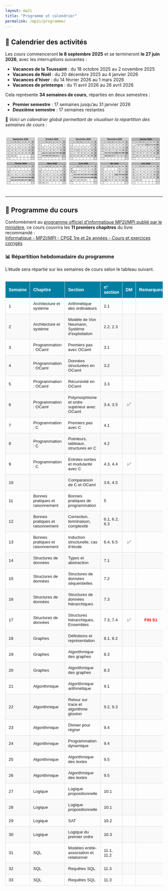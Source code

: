```yaml
---
layout: mp2i
title: "Programme et calendrier"
permalink: /mp2i/programme/
---
```


## 📅 Calendrier des activités

Les cours commenceront **le 8 septembre 2025** et se termineront **le 27 juin 2026**, avec les interruptions suivantes :

- **Vacances de la Toussaint** : du 18 octobre 2025 au 2 novembre 2025  
- **Vacances de Noël** : du 20 décembre 2025 au 4 janvier 2026  
- **Vacances d’hiver** : du 14 février 2026 au 1 mars 2026  
- **Vacances de printemps** : du 11 avril 2026 au 26 avril 2026  

Cela représente **34 semaines de cours**, réparties en deux semestres :  
- **Premier semestre** : 17 semaines jusqu’au 31 janvier 2026  
- **Deuxième semestre** : 17 semaines restantes

📌 *Voici un calendrier global permettant de visualiser la répartition des semaines de cours :*

<img src="/images/calendrier-mp2i.png" alt="Calendrier" width="900px" style="display: block; margin: 30px auto;" />

---

## 📘 Programme du cours

Conformément au [programme officiel d’informatique MP2I/MPI publié par le ministère](https://www.cpgelachenal.fr/documents/Programme%20informatique%20MP2I-MPI.pdf), ce cours couvrira les **11 premiers chapitres** du livre recommandé :  
[Informatique - MP2I/MPI - CPGE 1re et 2e années - Cours et exercices corrigés](https://www.editions-ellipses.fr/accueil/14407-informatique-mpi2-mpi-cpge-1re-et-2e-annees-cours-et-exercices-corriges-9782340070349.html)


### 📊 Répartition hebdomadaire du programme

L’étude sera répartie sur les semaines de cours selon le tableau suivant.
<!-- Questo è un commento in Markdown: non sarà visibile su GitHub  <iframe src="https://docs.google.com/spreadsheets/d/1bLaYKiwjtkOId92elSMJjm0HFgUuNslEN8jcu967iCA/edit?gid=0#gid=0 widget=true&amp;headers=false" width="800px" height="400px" style="border: 1px solid #ccc; margin: 20px auto; display: block;"> </iframe> -->



<style>
  .programme-table {
    width: 100%;
    border-collapse: collapse;
    font-family: Arial, sans-serif;
    font-size: 0.95em;
    margin-top: 30px;
    text-align: left;
  }

  .programme-table th, .programme-table td {
    padding: 10px;
    border: 1px solid #ddd;
  }

  .programme-table th {
    background-color: #007fa3;
    color: white;
    font-size: 1.05em;
  }

  .programme-table tr:nth-child(even) {
    background-color: #f9f9f9;
  }

  .programme-table tr:hover {
    background-color: #f1f1f1;
  }

  .programme-table td.dm-cell {
    text-align: center;
    font-size: 1.2em;
  }

  .programme-table td.fin-cell {
    color: red;
    font-weight: bold;
    text-align: center;
  }
</style>

<table class="programme-table">
  <thead>
    <tr>
      <th>Semaine</th>
      <th>Chapitre</th>
      <th>Section</th>
      <th>n° section</th>
      <th>DM</th>
      <th>Remarques</th>
    </tr>
  </thead>
  <tbody>
    <tr><td>1</td><td>Architecture et système</td><td>Arithmétique des ordinateurs</td><td>2.1</td><td></td><td></td></tr>
    <tr><td>2</td><td>Architecture et système</td><td>Modèle de Von Neumann, Système d’exploitation</td><td>2.2, 2.3</td><td></td><td></td></tr>
    <tr><td>3</td><td>Programmation : OCaml</td><td>Premiers pas avec OCaml</td><td>3.1</td><td></td><td></td></tr>
    <tr><td>4</td><td>Programmation : OCaml</td><td>Données structurées en OCaml</td><td>3.2</td><td></td><td></td></tr>
    <tr><td>5</td><td>Programmation : OCaml</td><td>Récursivité en OCaml</td><td>3.3</td><td></td><td></td></tr>
    <tr><td>6</td><td>Programmation : OCaml</td><td>Polymorphisme et ordre supérieur avec OCaml</td><td>3.4, 3.5</td><td class="dm-cell">✅</td><td></td></tr>
    <tr><td>7</td><td>Programmation : C</td><td>Premiers pas avec C</td><td>4.1</td><td></td><td></td></tr>
    <tr><td>8</td><td>Programmation : C</td><td>Pointeurs, tableaux, structures en C</td><td>4.2</td><td></td><td></td></tr>
    <tr><td>9</td><td>Programmation : C</td><td>Entrées-sorties et modularité avec C</td><td>4.3, 4.4</td><td class="dm-cell">✅</td><td></td></tr>
    <tr><td>10</td><td></td><td>Comparaison de C et OCaml</td><td>3.6, 4.5</td><td></td><td></td></tr>
    <tr><td>11</td><td>Bonnes pratiques et raisonnement</td><td>Bonnes pratiques de programmation</td><td>5</td><td></td><td></td></tr>
    <tr><td>12</td><td>Bonnes pratiques et raisonnement</td><td>Correction, terminaison, complexité</td><td>6.1, 6.2, 6.3</td><td></td><td></td></tr>
    <tr><td>13</td><td>Bonnes pratiques et raisonnement</td><td>Induction structurelle, cas d’étude</td><td>6.4, 6.5</td><td class="dm-cell">✅</td><td></td></tr>
    <tr><td>14</td><td>Structures de données</td><td>Types et abstraction</td><td>7.1</td><td></td><td></td></tr>
    <tr><td>15</td><td>Structures de données</td><td>Structures de données séquentielles</td><td>7.2</td><td></td><td></td></tr>
    <tr><td>16</td><td>Structures de données</td><td>Structures de données hiérarchiques</td><td>7.3</td><td></td><td></td></tr>
    <tr><td>17</td><td>Structures de données</td><td>Structures hiérarchiques, Ensembles</td><td>7.3, 7.4</td><td class="dm-cell">✅</td><td class="fin-cell">FIN S1</td></tr>
    <tr><td>18</td><td>Graphes</td><td>Définitions et représentation</td><td>8.1, 8.2</td><td></td><td></td></tr>
    <tr><td>19</td><td>Graphes</td><td>Algorithmique des graphes</td><td>8.3</td><td></td><td></td></tr>
    <tr><td>20</td><td>Graphes</td><td>Algorithmique des graphes</td><td>8.3</td><td></td><td></td></tr>
    <tr><td>21</td><td>Algorithmique</td><td>Algorithmique arithmétique</td><td>9.1</td><td></td><td></td></tr>
    <tr><td>22</td><td>Algorithmique</td><td>Retour sur trace et algorithme glouton</td><td>9.2, 9.3</td><td></td><td></td></tr>
    <tr><td>23</td><td>Algorithmique</td><td>Diviser pour régner</td><td>9.4</td><td></td><td></td></tr>
    <tr><td>24</td><td>Algorithmique</td><td>Programmation dynamique</td><td>9.4</td><td></td><td></td></tr>
    <tr><td>25</td><td>Algorithmique</td><td>Algorithmique des textes</td><td>9.5</td><td></td><td></td></tr>
    <tr><td>26</td><td>Algorithmique</td><td>Algorithmique des textes</td><td>9.5</td><td></td><td></td></tr>
    <tr><td>27</td><td>Logique</td><td>Logique propositionnelle</td><td>10.1</td><td></td><td></td></tr>
    <tr><td>28</td><td>Logique</td><td>Logique propositionnelle</td><td>10.1</td><td></td><td></td></tr>
    <tr><td>29</td><td>Logique</td><td>SAT</td><td>10.2</td><td></td><td></td></tr>
    <tr><td>30</td><td>Logique</td><td>Logique du premier ordre</td><td>10.3</td><td></td><td></td></tr>
    <tr><td>31</td><td>SQL</td><td>Modèles entité-association et relationnel</td><td>11.1, 11.2</td><td></td><td></td></tr>
    <tr><td>32</td><td>SQL</td><td>Requêtes SQL</td><td>11.3</td><td></td><td></td></tr>
    <tr><td>33</td><td>SQL</td><td>Requêtes SQL</td><td>11.3</td><td></td><td></td></tr>
  </tbody>
</table>



